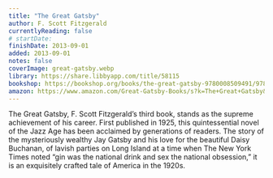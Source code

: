 ```yaml
---
title: "The Great Gatsby"
author: F. Scott Fitzgerald
currentlyReading: false
# startDate:
finishDate: 2013-09-01
added: 2013-09-01
notes: false
coverImage: great-gatsby.webp
library: https://share.libbyapp.com/title/58115
bookshop: https://bookshop.org/books/the-great-gatsby-9780008509491/9780743273565
amazon: https://www.amazon.com/Great-Gatsby-Books/s?k=The+Great+Gatsby&rh=n%3A283155
---
```


The Great Gatsby, F. Scott Fitzgerald’s third book, stands as the supreme achievement of his career. First published in 1925, this quintessential novel of the Jazz Age has been acclaimed by generations of readers. The story of the mysteriously wealthy Jay Gatsby and his love for the beautiful Daisy Buchanan, of lavish parties on Long Island at a time when The New York Times noted “gin was the national drink and sex the national obsession,” it is an exquisitely crafted tale of America in the 1920s.  
